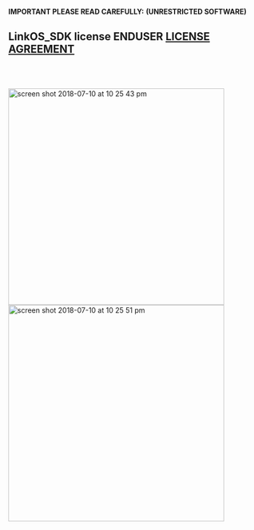 **IMPORTANT PLEASE READ CAREFULLY:**
**(UNRESTRICTED SOFTWARE)** 
##  LinkOS_SDK license ENDUSER [LICENSE AGREEMENT](http://link-os.github.io/Zebra_SDK_EULA.pdf)
<br/>
<br/>

<p float="left">
<img width="432" height=”600” alt="screen shot 2018-07-10 at 10 25 43 pm" src="https://user-images.githubusercontent.com/41017424/42549132-3f1b91e2-8490-11e8-9ad8-cf6ff4d97b8d.png">
<img width="432" height=”600” alt="screen shot 2018-07-10 at 10 25 51 pm" src="https://user-images.githubusercontent.com/41017424/42549135-4021d100-8490-11e8-85fa-5b1148d8ed6f.png">
</p>
